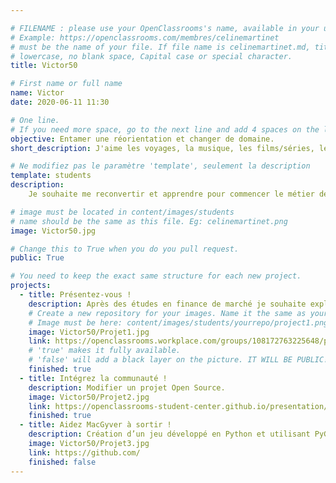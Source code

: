 ```yaml
---

# FILENAME : please use your OpenClassrooms's name, available in your url.
# Example: https://openclassrooms.com/membres/celinemartinet
# must be the name of your file. If file name is celinemartinet.md, title is celinemartinet.
# lowercase, no blank space, Capital case or special character.
title: Victor50

# First name or full name
name: Victor
date: 2020-06-11 11:30

# One line.
# If you need more space, go to the next line and add 4 spaces on the left, as in 'description'.
objective: Entamer une réorientation et changer de domaine.
short_description: J'aime les voyages, la musique, les films/séries, le foot, pour faire dans l'originalité.

# Ne modifiez pas le paramètre 'template', seulement la description
template: students
description:
    Je souhaite me reconvertir et apprendre pour commencer le métier de développeur. Par la suite il y a plusieurs domaines qui peuvent m'intéresser comme l'intelligence artificielle ou les data. Mais commençons par le début !

# image must be located in content/images/students
# name should be the same as this file. Eg: celinemartinet.png
image: Victor50.jpg

# Change this to True when you do you pull request.
public: True

# You need to keep the exact same structure for each new project.
projects:
  - title: Présentez-vous !
    description: Après des études en finance de marché je souhaite explorer d'autres domaines.
    # Create a new repository for your images. Name it the same as your nickname and profile picture.
    # Image must be here: content/images/students/yourrepo/project1.png
    image: Victor50/Projet1.jpg
    link: https://openclassrooms.workplace.com/groups/108172763225648/permalink/557699521606301/
    # 'true' makes it fully available.
    # 'false' will add a black layer on the picture. IT WILL BE PUBLIC!
    finished: true
  - title: Intégrez la communauté !
    description: Modifier un projet Open Source. 
    image: Victor50/Projet2.jpg
    link: https://openclassrooms-student-center.github.io/presentation/students/ratus.html
    finished: true
  - title: Aidez MacGyver à sortir !
    description: Création d’un jeu développé en Python et utilisant PyGame. (en cours)
    image: Victor50/Projet3.jpg
    link: https://github.com/
    finished: false
---
```

